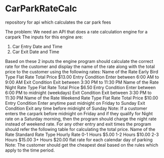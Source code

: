 # CarParkRateCalc
repository for api which calculates the car park fees

The problem: We need an API that does a rate calculation engine for a carpark
The inputs for this engine are:
1. Car Entry Date and Time
2. Car Exit Date and Time

Based on these 2 inputs the engine program should calculate the correct rate for the customer and
display the name of the rate along with the total price to the customer using the following rates:
Name of the Rate Early Bird
Type Flat Rate
Total Price $13.00
Entry Condition Enter between 6:00 AM to 9:00 AM
Exit Condition Exit between 3:30 PM to 11:30 PM
Name of the Rate Night Rate
Type Flat Rate
Total Price $6.50
Entry Condition Enter between 6:00 PM to midnight (weekdays)
Exit Condition Exit between 3:30 PM to 11:30 PM
Name of the Rate Weekend Rate
Type Flat Rate
Total Price $10.00
Entry Condition Enter anytime past midnight on Friday to Sunday
Exit Condition Exit any time before midnight of Sunday
Note: If a customer enters the carpark before midnight on Friday and if they qualify for Night rate on
a Saturday morning, then the program should charge the night rate instead of weekend rate.
For any other entry and exit times the program should refer the following table for calculating the
total price.
Name of the Rate Standard Rate
Type Hourly Rate
0-1 Hours $5.00
1-2 Hours $10.00
2-3 Hours $15.00
3+ Hours $20.00 flat rate for each calendar day of parking
Note: The customer should get the cheapest deal based on the rules which apply to the time period.
